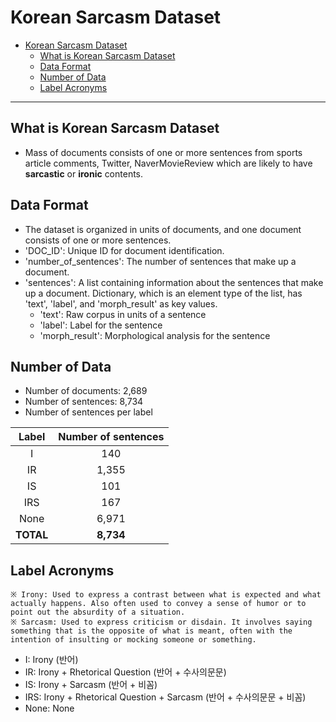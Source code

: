 # Korean Sarcasm Dataset

* [Korean Sarcasm Dataset](#korean-sarcasm-dataset)
  * [What is Korean Sarcasm Dataset](#what-is-korean-sarcasm-dataset)
  * [Data Format](#data-format)
  * [Number of Data](#number-of-data)
  * [Label Acronyms](#label-acronyms)
  
---


## What is Korean Sarcasm Dataset

* Mass of documents consists of one or more sentences from sports article comments, Twitter, NaverMovieReview which are likely to have **sarcastic** or **ironic** contents.


## Data Format
* The dataset is organized in units of documents, and one document consists of one or more sentences.
* 'DOC_ID': Unique ID for document identification.
* 'number_of_sentences': The number of sentences that make up a document.
* 'sentences': A list containing information about the sentences that make up a document. Dictionary, which is an element type of the list, has 'text', 'label', and 'morph_result' as key values.
  * 'text': Raw corpus in units of a sentence
  * 'label': Label for the sentence
  * 'morph_result': Morphological analysis for the sentence


## Number of Data

* Number of documents: 2,689
* Number of sentences: 8,734
* Number of sentences per label

|Label|Number of sentences|
| :-----: | :---------: |
|I|140|
|IR|1,355|
|IS|101|
|IRS|167|
|None|6,971|
|**TOTAL**|**8,734**|


## Label Acronyms
    ※ Irony: Used to express a contrast between what is expected and what actually happens. Also often used to convey a sense of humor or to point out the absurdity of a situation.
    ※ Sarcasm: Used to express criticism or disdain. It involves saying something that is the opposite of what is meant, often with the intention of insulting or mocking someone or something.
* I: Irony (반어)
* IR: Irony + Rhetorical Question (반어 + 수사의문문)
* IS: Irony + Sarcasm (반어 + 비꼼)
* IRS: Irony + Rhetorical Question + Sarcasm (반어 + 수사의문문 + 비꼼)
* None: None
